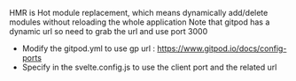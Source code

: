 HMR is Hot module replacement, which means dynamically add/delete modules without reloading the whole application
Note that gitpod has a dynamic url so need to grab the url and use port 3000
- Modify the gitpod.yml to use gp url <port>: https://www.gitpod.io/docs/config-ports
- Specify in the svelte.config.js to use the client port and the related url